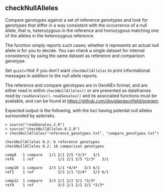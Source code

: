 checkNullAlleles
----------------

Compare genotypes against a set of reference genotypes and look for genotypes
that differ in a way consistent with the occurrence of a null allele, that is,
heterozygous in the reference and homozygous matching one of the alleles in
the heterozygous reference.

The function simply reports such cases; whether it represents an actual null
allele is for you to decide. You can check a single dataset for internal
consistency by using the same dataset as reference and comparison genotype.

Set `quiet=TRUE` if you don't want `checkNullAlleles` to print informational 
messages in addition to the null allele reports.

The reference and compare genotypes are in GenAlEx format, and are either read
in within `checkNullAlleles()` or are presented as dataframes read by
`readGenalex()`.  `readGenalex()` and its associated functions must be available,
and can be found at <https://github.com/douglasgscofield/popgen>.

Expected output is the following, with the loci having potental null alleles
surrounded by asterisks.

    > source("readGenalex.2.R") 
    > source("checkNullAlleles-0.2.R")
    > checkNullAlleles("reference_genotypes.txt", "compare_genotypes.txt")

    checkNullAlleles 0.2: 6 reference genotypes
    checkNullAlleles 0.2: 16 comparison genotypes

    comp8	1 compare	1/1	2/1	2/5	*3/3*	3/1 
    ref6	1 ref	        1/1	2/1	2/5	*2/3*	3/1 

    comp10	1 compare	2/3	1/1	*4/4*	3/3	6/1 
    ref2	1 ref	        2/3	1/1	*2/4*	3/3	6/1 

    comp12	1 compare	3/3	2/1	2/2	3/1	*3/3* 
    ref4	1 ref	        3/3	2/1	2/2	3/1	*2/3* 

